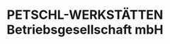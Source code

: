 ---
title: "PETSCHL-WERKSTÄTTEN Betriebsgesellschaft mbH"
url: /perg/petschl-werkstaetten-betriebsgesellschaft-mbh/
shop: Autowerkstatt
---